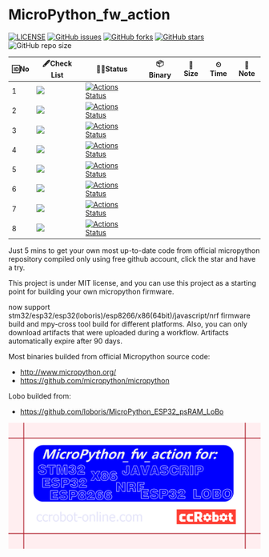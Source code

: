 # MicroPython_fw_action

[![LICENSE](https://img.shields.io/github/license/mashape/apistatus.svg?style=flat-square&label=LICENSE)](https://github.com/ccccmagicboy/MicroPython_fw_action/blob/master/LICENSE)
[![GitHub issues](https://img.shields.io/github/issues/ccccmagicboy/MicroPython_fw_action)](https://github.com/ccccmagicboy/MicroPython_fw_action/issues) [![GitHub forks](https://img.shields.io/github/forks/ccccmagicboy/MicroPython_fw_action)](https://github.com/ccccmagicboy/MicroPython_fw_action/network) [![GitHub stars](https://img.shields.io/github/stars/ccccmagicboy/MicroPython_fw_action)](https://github.com/ccccmagicboy/MicroPython_fw_action/stargazers)
![GitHub repo size](https://img.shields.io/github/repo-size/ccccmagicboy/micropython_fw_action)

| 🆔No 	| 🖋Check List 	| 👨‍💻Status   	| 📦Binary 	| 📐Size 	| ⏲Time 	| 📜Note 	|
|-----	|------------------------------------------------------	|------------------------------------------------------------------------------------------------------------------------------------------------------------------------------------------------------------------------	|---------	|-------	|-------	|-------	|
| 1 	| ![](https://img.shields.io/badge/STM32-official-blue) 	| [![Actions Status](https://github.com/ccccmagicboy/MicroPython_fw_action/workflows/STM32_BUILD/badge.svg)](https://github.com/ccccmagicboy/MicroPython_fw_action/actions?query=workflow%3ASTM32_BUILD) 	|  	|  	|  	|  	|
| 2 	| ![](https://img.shields.io/badge/ESP32-official-blue) 	| [![Actions Status](https://github.com/ccccmagicboy/MicroPython_fw_action/workflows/ESP32_BUILD/badge.svg)](https://github.com/ccccmagicboy/MicroPython_fw_action/actions?query=workflow%3AESP32_BUILD) 	|  	|  	|  	|  	|
| 3 	| ![](https://img.shields.io/badge/ESP8266-official-blue) 	| [![Actions Status](https://github.com/ccccmagicboy/MicroPython_fw_action/workflows/ESP8266_BUILD/badge.svg)](https://github.com/ccccmagicboy/MicroPython_fw_action/actions?query=workflow%3AESP8266_BUILD) 	|  	|  	|  	|  	|
| 4 	| ![](https://img.shields.io/badge/x86(64bit)-official-blue) 	| [![Actions Status](https://github.com/ccccmagicboy/MicroPython_fw_action/workflows/x86_BUILD(64bit)/badge.svg)](https://github.com/ccccmagicboy/MicroPython_fw_action/actions?query=workflow%3Ax86_BUILD(64bit)) 	|  	|  	|  	|  	|
| 5 	| ![](https://img.shields.io/badge/mpy_cross-official-blue) 	| [![Actions Status](https://github.com/ccccmagicboy/MicroPython_fw_action/workflows/mpy-cross_BUILD/badge.svg)](https://github.com/ccccmagicboy/MicroPython_fw_action/actions?query=workflow%3Ampy-cross_BUILD) 	|  	|  	|  	|  	|
| 6 	| ![](https://img.shields.io/badge/ESP32-LoBo-blue) 	| [![Actions Status](https://github.com/ccccmagicboy/MicroPython_fw_action/workflows/ESP32_LoBo_BUILD/badge.svg)](https://github.com/ccccmagicboy/MicroPython_fw_action/actions?query=workflow%3Ampy-ESP32_LoBo_BUILD) 	|  	|  	|  	|  	|
| 7 	| ![](https://img.shields.io/badge/Javascript-official-blue) 	| [![Actions Status](https://github.com/ccccmagicboy/MicroPython_fw_action/workflows/Javascript_BUILD/badge.svg)](https://github.com/ccccmagicboy/MicroPython_fw_action/actions?query=workflow%3AJavascript_BUILD) 	|  	|  	|  	|  	|
| 8 	| ![](https://img.shields.io/badge/nRF-official-blue) 	| [![Actions Status](https://github.com/ccccmagicboy/MicroPython_fw_action/workflows/nRF_BUILD/badge.svg)](https://github.com/ccccmagicboy/MicroPython_fw_action/actions?query=workflow%3AnRF_BUILD) 	|  	|  	|  	|  	|

Just 5 mins to get your own most up-to-date code from official micropython repository compiled only using free github account, click the star and have a try.

This project is under MIT license, and you can use this project as a starting point for building your own micropython firmware.

now support stm32/esp32/esp32(loboris)/esp8266/x86(64bit)/javascript/nrf firmware build and mpy-cross tool build for different platforms. Also, you can only download artifacts that were uploaded during a workflow. Artifacts automatically expire after 90 days.

Most binaries builded from official Micropython source code:
- http://www.micropython.org/
- https://github.com/micropython/micropython

Lobo builded from:
- https://github.com/loboris/MicroPython_ESP32_psRAM_LoBo

![](MicroPython_fw_action_card.png)


